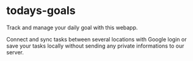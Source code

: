 # todays-goals
Track and manage your daily goal with this webapp.

Connect and sync tasks between several locations with Google login or save your tasks locally without sending any private informations to our server. 
